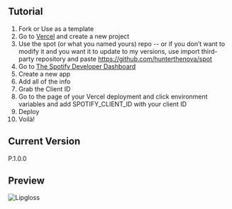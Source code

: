 ## Tutorial

1. Fork or Use as a template
2. Go to [Vercel](https://vercel.com/) and create a new project
3. Use the spot (or what you named yours) repo 
--  or if you don’t want to modify it and you want it to update to my versions, use import third-party repository and paste https://github.com/hunterthenova/spot
4. Go to [The Spotify Developer Dashboard](https://developer.spotify.com/dashboard)
5. Create a new app
6. Add all of the info
7. Grab the Client ID
8. Go to the page of your Vercel deployment and click environment variables and add SPOTIFY_CLIENT_ID with your client ID
9. Deploy
10. Voilà!

## Current Version
P.1.0.0

## Preview
![Lipgloss](https://github.com/hunterthenova/spot/blob/main/media/image.jpg?raw=true)
